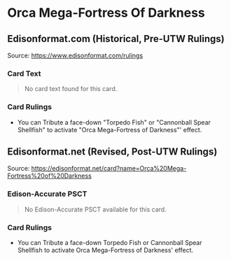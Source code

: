 # Orca Mega-Fortress Of Darkness

## Edisonformat.com (Historical, Pre-UTW Rulings)

Source: https://www.edisonformat.com/rulings

### Card Text

> No card text found for this card.

### Card Rulings

*   You can Tribute a face-down "Torpedo Fish" or "Cannonball Spear Shellfish" to activate "Orca Mega-Fortress of Darkness"' effect.

## Edisonformat.net (Revised, Post-UTW Rulings)

Source: https://edisonformat.net/card?name=Orca%20Mega-Fortress%20of%20Darkness

### Edison-Accurate PSCT

> No Edison-Accurate PSCT available for this card.

### Card Rulings

*   You can Tribute a face-down Torpedo Fish or Cannonball Spear Shellfish to activate Orca Mega-Fortress of Darkness' effect.
            